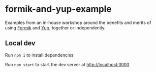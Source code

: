 # formik-and-yup-example

Examples from an in-house workshop around the benefits and merits of using [Formik](https://github.com/jaredpalmer/formik) and [Yup](https://github.com/jquense/yup), together or independently.

## Local dev

Run `npm i` to install dependencies

Run `npm start` to start the dev server at [http://localhost:3000](http://localhost:3000)
